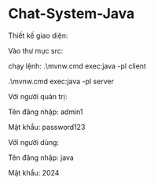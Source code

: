 # Chat-System-Java

Thiết kế giao diện:

Vào thư mục src:

chạy lệnh: .\mvnw.cmd exec:java -pl client

.\mvnw.cmd exec:java -pl server

Với người quản trị:

Tên đăng nhập: admin1

Mật khẩu: password123

Với người dùng:

Tên đăng nhập: java

Mật khẩu: 2024